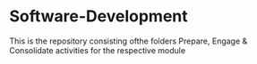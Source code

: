 # Software-Development
This is the repository consisting ofthe folders Prepare, Engage &amp; Consolidate activities for the respective module
